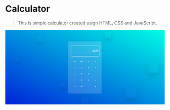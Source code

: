 # Calculator
 
> This is simple calculator created usign HTML, CSS and JavaScript.

![Preview](https://github.com/Viral-Gajera/Calculator/blob/main/resource/Annotation%202022-05-21%20141641.png?raw=true)
